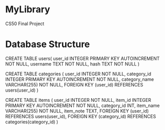 # MyLibrary
CS50 Final Project


# Database Structure
CREATE TABLE users(
    user_id INTEGER PRIMARY KEY AUTOINCREMENT NOT NULL,
    username TEXT NOT NULL,
    hash TEXT NOT NULL
)

CREATE TABLE categories (
user_id INTEGER NOT NULL,
    category_id INTEGER PRIMARY KEY AUTOINCREMENT NOT NULL,
    category_name VARCHAR(255) NOT NULL,
FOREIGN KEY (user_id) REFERENCES users(user_id)
)

CREATE TABLE items (
user_id INTEGER NOT NULL,
    item_id INTEGER PRIMARY KEY AUTOINCREMENT NOT NULL,
    category_id INT,
    item_name VARCHAR(255) NOT NULL,
    item_note TEXT,
FOREIGN KEY (user_id) REFERENCES users(user_id),
    FOREIGN KEY (category_id) REFERENCES categories(category_id)
 )